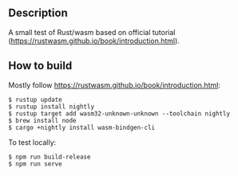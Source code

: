 ## Description

A small test of Rust/wasm based on official tutorial (https://rustwasm.github.io/book/introduction.html).

## How to build

Mostly follow https://rustwasm.github.io/book/introduction.html:

```shell
$ rustup update
$ rustup install nightly
$ rustup target add wasm32-unknown-unknown --toolchain nightly
$ brew install node
$ cargo +nightly install wasm-bindgen-cli
```

To test locally:

```shell
$ npm run build-release
$ npm run serve
```

